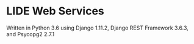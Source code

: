 # LIDE Web Services
Written in Python 3.6 using Django 1.11.2, Django REST Framework 3.6.3, and Psycopg2 2.7.1
